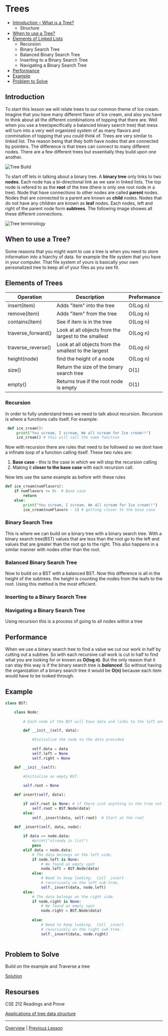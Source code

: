 # Trees

* [Introduction – What is a Tree?](#introduction)
    * Structure
* [When to use a Tree?](#when-to-use-a-tree)
* [Elements of Linked Lists](#elements-of-trees)
    * Recursion
    * Binary Search Tree
    * Balanced Binary Search Tree
    * Inserting to a Binary Search Tree
    * Navigating a Binary Search Tree 
* [Performance](#performance)
* [Example](#example)
* [Problem to Solve](#problem-to-solve)

## Introduction
To start this lesson we will relate trees to our common theme of Ice cream. Imagine that you have many different flavor of Ice cream, and also you have to think about all the different combinations of topping that there are. Well when you use a tree(specifically a balanced binary search tree) that mess will turn into a very well organized system of as many flavors and conmination of topping that you could think of. Trees are very similar to linked list. The reason being that they both have nodes that are connected by pointers. The difference is that trees can connect to many different nodes. There are a few different trees but essentially they build upon one another. 

![Tree Build](treebuild.JPG)

To start off lets in talking about a binary tree. A **binary tree** only links to two **nodes**. Each node has a bi-directional link as we saw in linked lists. The top node is refered to as the **root** of the tree (there is only one root node in a tree). Node that have connections to other nodes are called **parent** nodes. Nodes that are connected to a parent are known as **child** nodes. Nodes that do not have any children are known as **leaf** nodes. Each nodes, left and right of the parent node form **subtrees**. The following image showes all these different connections.

![Tree terminology](trees.JPG)

## When to use a Tree?
Some reasons that you might want to use a tree is when you need to store information into a hiarchy of data. for example the file system that you have in your computer. That file system of yours is basically your own personalized tree to keep all of your files as you see fit.

## Elements of Trees

|Operation          |Description                                            |Preformance|
|------------       |-------------------------------------------------------|-----------|
|insert(item)       |Adds "item" into the tree                              |O(Log n)   |
|remove(item)       |Adds "item" from the tree                              |O(Log n)   |
|contains(item)     |See if item is in the tree                             |O(Log n)   |
|traverse_forward() |Look at all objects from the largest to the smallest   |O(Log n)   |
|traverse_reverse() |Look at all objects from the smallest to the largest   |O(Log n)   |
|height(node)       |find the height of a node                              |O(Log n)   |
|size()             |Return the size of the binary search tree              |O(1)       |
|empty()            |Returns true if the root node is empty                 |O(1)       |  


### Recursion
In order to fully understand trees we need to talk about recursion. Recursion is where a functions calls itself. For example:

```python
 def ice_cream():
     print("You scream, I scream, We all scream for Ice cream!!")
     ice_cream() # this will call the same function 
```

Now with recursion there are rules that need to be followed so we dont have a infinate loop of a function calling itself. These two rules are:
1. **Base case** - this is the case in which we will stop the recursion calling
1. Making it **closer to the base case** with each recursion call.

Now lets use the same example as before with these rules

```python
def ice_cream(numFlavors):
    if numFlavors <= 0:  # Base case
        return 
    else:
        print("You scream, I scream, We all scream for Ice cream!!")
        ice_cream(numFlavors - 1) # getting closer to the base case 
```

### Binary Search Tree

This is where we can build on a binary tree with a binary search tree. With a binary search tree(BST) values that are less than the root go to the left and values that are greater than the root go to the right. This also happens in a similar manner with nodes other than the root.

### Balanced Binary Search Tree

Now to build on a BST with a balanced BST. Now this difference is all in the height of the subtrees. the height is counting the nodes from the leafs to the root. Using this method is the most efficient. 

### Inserting to a Binary Search Tree

### Navigating a Binary Search Tree

Using recursion this is a process of going to all nodes within a tree


## Performance
When we use a binary search tree to find a value we cut our work in half by cutting out a subtree. So with each recursive call work is cut in half to find what you are looking for or known as **O(log n)**. But the only reason that it can stay this way is if the binary search tree is ***balanced***. So without having the organization of a binary search tree it would be **O(n)** because each item would have to be looked through.

## Example

```python
class BST:

    class Node:
        
        # Each node of the BST will have data and links to the left and right sub-tree.

        def __init__(self, data):

            #Initialize the node to the data provided
       
            self.data = data
            self.left = None
            self.right = None

    def __init__(self):

        #Initialize an empty BST.
    
        self.root = None

    def insert(self, data):

        if self.root is None: # if there isnt anything in the tree set the root to the new node
            self.root = BST.Node(data)
        else:
            self._insert(data, self.root)  # Start at the root

    def _insert(self, data, node):
    
        if data == node.data:
            #print("already in list")
            pass
        elif data < node.data:
            # The data belongs on the left side.
            if node.left is None:
                # We found an empty spot
                node.left = BST.Node(data)
            else:
                # Need to keep looking.  Call _insert
                # recursively on the left sub-tree.
                self._insert(data, node.left)
        else:
            # The data belongs on the right side.
            if node.right is None:
                # We found an empty spot
                node.right = BST.Node(data)
            
            else:
                # Need to keep looking.  Call _insert
                # recursively on the right sub-tree.
                self._insert(data, node.right)
    
```

## Problem to Solve
Build on the example and Traverse a tree 

[Solution](trees.py)

## Resourses

CSE 212 Readings and Prove

[Applications of tree data structure](https://www.geeksforgeeks.org/applications-of-tree-data-structure/)


-------
[Overview](../README.md) | [Previous Lesson ](../3-LinkedList/LinkedList.md)